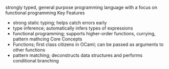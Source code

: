 strongly typed, general purpose programming language with a focus on functional programming
Key Features 
- strong static typing; helps catch errors early
- type inference; automatically infers types of expressions
- functional programming; supports higher-order functions, currying, pattern mathcing
Core Concepts
- Functions; first class citizens in OCaml; can be passed as arguments to other functions
- pattern matching; deconstructs data structures and performs conditional branching
  
